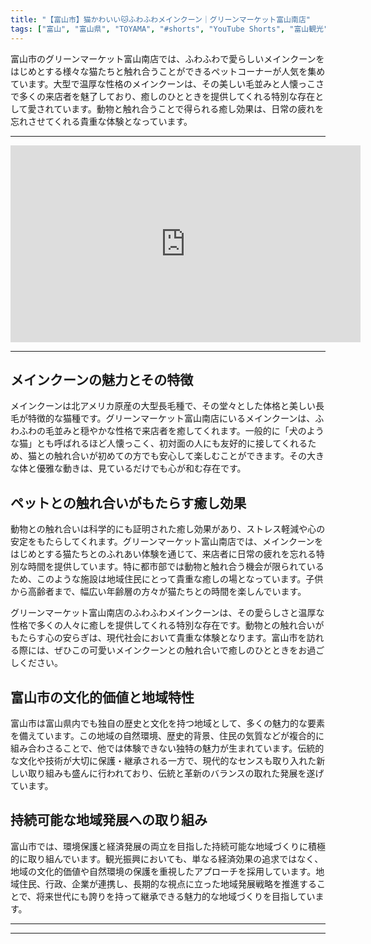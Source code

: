 ```yaml
---
title: "【富山市】猫かわいい🐱ふわふわメインクーン｜グリーンマーケット富山南店"
tags: ["富山", "富山県", "TOYAMA", "#shorts", "YouTube Shorts", "富山観光", "富山旅行", "北陸観光", "富山市", "富山市観光", "富山駅", "富山県の観光スポット", "富山県でおすすめの場所", "富山県の見どころ"]
---
```


富山市のグリーンマーケット富山南店では、ふわふわで愛らしいメインクーンをはじめとする様々な猫たちと触れ合うことができるペットコーナーが人気を集めています。大型で温厚な性格のメインクーンは、その美しい毛並みと人懐っこさで多くの来店者を魅了しており、癒しのひとときを提供してくれる特別な存在として愛されています。動物と触れ合うことで得られる癒し効果は、日常の疲れを忘れさせてくれる貴重な体験となっています。

---

<!-- 🎥 YouTube動画埋め込み -->
<iframe width="560" height="315" src="https://www.youtube.com/embed/eRv_TI2uGSM" title="YouTube video player" frameborder="0" allowfullscreen></iframe>

---

## メインクーンの魅力とその特徴

メインクーンは北アメリカ原産の大型長毛種で、その堂々とした体格と美しい長毛が特徴的な猫種です。グリーンマーケット富山南店にいるメインクーンは、ふわふわの毛並みと穏やかな性格で来店者を癒してくれます。一般的に「犬のような猫」とも呼ばれるほど人懐っこく、初対面の人にも友好的に接してくれるため、猫との触れ合いが初めての方でも安心して楽しむことができます。その大きな体と優雅な動きは、見ているだけでも心が和む存在です。

## ペットとの触れ合いがもたらす癒し効果

動物との触れ合いは科学的にも証明された癒し効果があり、ストレス軽減や心の安定をもたらしてくれます。グリーンマーケット富山南店では、メインクーンをはじめとする猫たちとのふれあい体験を通じて、来店者に日常の疲れを忘れる特別な時間を提供しています。特に都市部では動物と触れ合う機会が限られているため、このような施設は地域住民にとって貴重な癒しの場となっています。子供から高齢者まで、幅広い年齢層の方々が猫たちとの時間を楽しんでいます。

グリーンマーケット富山南店のふわふわメインクーンは、その愛らしさと温厚な性格で多くの人々に癒しを提供してくれる特別な存在です。動物との触れ合いがもたらす心の安らぎは、現代社会において貴重な体験となります。富山市を訪れる際には、ぜひこの可愛いメインクーンとの触れ合いで癒しのひとときをお過ごしください。

## 富山市の文化的価値と地域特性

富山市は富山県内でも独自の歴史と文化を持つ地域として、多くの魅力的な要素を備えています。この地域の自然環境、歴史的背景、住民の気質などが複合的に組み合わさることで、他では体験できない独特の魅力が生まれています。伝統的な文化や技術が大切に保護・継承される一方で、現代的なセンスも取り入れた新しい取り組みも盛んに行われており、伝統と革新のバランスの取れた発展を遂げています。

## 持続可能な地域発展への取り組み

富山市では、環境保護と経済発展の両立を目指した持続可能な地域づくりに積極的に取り組んでいます。観光振興においても、単なる経済効果の追求ではなく、地域の文化的価値や自然環境の保護を重視したアプローチを採用しています。地域住民、行政、企業が連携し、長期的な視点に立った地域発展戦略を推進することで、将来世代にも誇りを持って継承できる魅力的な地域づくりを目指しています。

---

<!-- 🗺 Googleマップ（自動表示: page.tsxで地域名から自動生成） -->

<!-- 📍 宿泊リンク（自動表示: page.tsxで地域別リンクを自動生成）
     - タイトルから地域名を抽出
     - JTB / 楽天トラベル / じゃらん / 一休.com 対応
     - 環境変数でプロバイダー切替可能
-->

<!-- 📚 関連記事（自動表示: page.tsxで同カテゴリから2件自動選択） -->

<!-- 🏷️ タグ（自動表示: page.tsxで記事最下部に自動配置） -->

---

<!--
【記事文字数ルール】
- 基本文字数: 最低1000文字以上
- 推奨文字数: 1000〜1500文字（スマホ読みやすさ最優先）
- 上限なし: 情報量的に必要な場合は1500文字や2000文字を超えても良い
- 判断基準: 読者にとって価値ある情報を過不足なく提供できる文字数

【記事構成の最終形】
1. タイトル・動画・本文
2. まとめ
3. Googleマップ（見出しなし、マップのみ自動表示）
4. **宿泊リンク（地域別自動生成）** ← 2025年10月7日追加
5. 関連記事（H3、同カテゴリから2件自動選択）
6. タグ（記事最下部に自動表示）
7. ナビゲーションボタン

【宿泊リンクシステム仕様】
- タイトルから地域名を自動抽出（【〇〇市】形式優先）
- 北陸地方地域辞書: 富山/石川/福井の主要都市対応
- 対応プロバイダー: JTB（既定）/ 楽天トラベル / じゃらん / 一休.com
- 環境変数で切替: NEXT_PUBLIC_DEFAULT_TRAVEL_PROVIDER
- URLテンプレート: 地域名自動エンコード + アフィリエイトID挿入
- 配置位置: Googleマップ直後、関連記事より前

【自動生成セクション】
※以下はpage.tsxで自動生成されるため、記事本文には含めない
- Googleマップ: タイトル【】内の地域名から生成
- 宿泊リンク: 地域名抽出 → Deeplink生成 → スタイル適用
- 関連記事: 同カテゴリから2件を自動選択・リンク化
- タグ: 記事データから最下部に自動配置

【削除済みセクション】
※アクセス方法・周辺情報・公式リンクセクションは不要（2025年10月5日削除）

【AdSense・アフィリエイト】
- Google AdSense: 全ページ自動読み込み（layout.tsx）
- アフィリエイトスクリプト: AffilScript（layout.tsx）
- data-affil属性での動的リンク変換機能あり（現在は宿泊リンクで代替）

【最終更新】2025年10月7日 - 地域別宿泊リンク自動生成システム実装
-->
